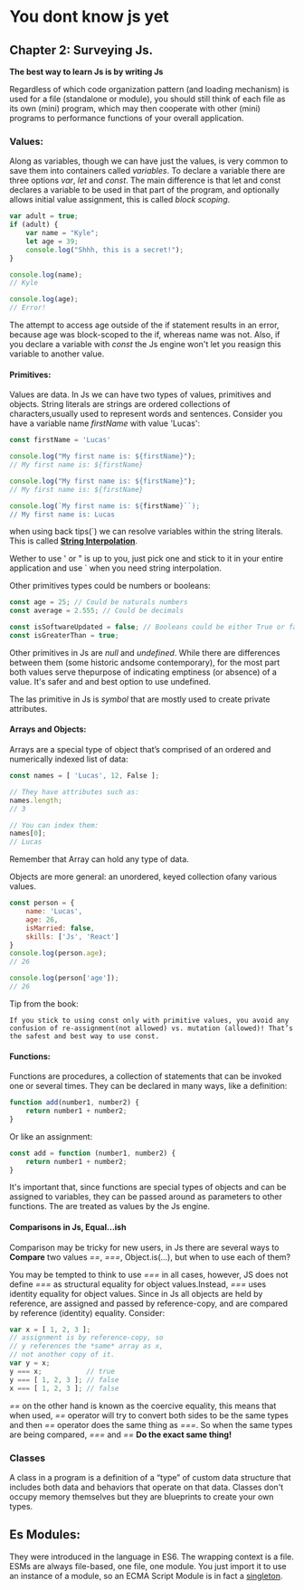 # You dont know js yet

## Chapter 2: Surveying Js.
**The best way to learn Js is by writing Js**

Regardless of which code organization pattern (and loading mechanism) is used for a file (standalone or module), you should still think of each file as its own (mini) program, which may then cooperate with other (mini) programs to performance functions of your overall application.

### Values:
Along as variables, though we can have just the values, is very common to save them into containers called _variables_. To declare a variable there are three options _var_, _let_ and _const_. The main difference is that let and const declares a variable to be used in that part of the program, and optionally allows initial value assignment, this is called _block scoping_.

```js
var adult = true;
if (adult) {
    var name = "Kyle";
    let age = 39;
    console.log("Shhh, this is a secret!");
}

console.log(name);
// Kyle

console.log(age);
// Error!
```

The attempt to access age outside of the if statement results in an error, because age was block-scoped to the if, whereas name was not. Also, if you declare a variable with _const_ the Js engine won't let you reasign this variable to another value.

#### Primitives: 

Values are data. In Js we can have two types of values, primitives and objects. String literals are strings are ordered collections of characters,usually used to represent words and sentences.
Consider you have a variable name _firstName_ with value 'Lucas':

```js 
const firstName = 'Lucas'

console.log("My first name is: ${firstName}");
// My first name is: ${firstName}

console.log("My first name is: ${firstName}");
// My first name is: ${firstName}

console.log(`My first name is: ${firstName}``);
// My first name is: Lucas
```
    
when using back tips(`) we can resolve variables within the string literals. This is called [**String Interpolation**](https://developer.mozilla.org/en-US/docs/Web/JavaScript/Reference/Template_literals).

Wether to use ' or " is up to you, just pick one and stick to it in your entire application and use ` when you need string interpolation.

Other primitives types could be numbers or booleans:
```js
const age = 25; // Could be naturals numbers
const average = 2.555; // Could be decimals

const isSoftwareUpdated = false; // Booleans could be either True or false
const isGreaterThan = true;
```

Other primitives in Js are _null_ and _undefined_. While there are differences between them (some historic andsome contemporary), for the most part both values serve thepurpose of indicating emptiness (or absence) of a value. It's safer and and best option to use undefined.

The las primitive in Js is _symbol_ that are mostly used to create private attributes.

#### Arrays and Objects:
Arrays are a special type of object that’s comprised of an ordered and numerically indexed list of data:

```js
const names = [ 'Lucas', 12, False ];

// They have attributes such as:
names.length;
// 3

// You can index them:
names[0];
// Lucas
```

Remember that Array can hold any type of data.

Objects are more general: an unordered, keyed collection ofany various values.

```js
const person = {
    name: 'Lucas',
    age: 26,
    isMarried: false,
    skills: ['Js', 'React']
}
console.log(person.age);
// 26

console.log(person['age']);
// 26
```

Tip from the book:

    If you stick to using const only with primitive values, you avoid any confusion of re-assignment(not allowed) vs. mutation (allowed)! That’s the safest and best way to use const.

#### Functions:
Functions are procedures, a collection of statements that can be invoked one or several times. They can be declared in many ways, like a definition:

```js
function add(number1, number2) {
    return number1 + number2;
}
```
Or like an assignment:

```js
const add = function (number1, number2) {
    return number1 + number2;
}
```

It's important that, since functions are special types of objects and can be assigned to variables, they can be passed around as parameters to other functions. The are treated as values by the Js engine.

#### Comparisons in Js, Equal...ish
Comparison may be tricky for new users, in Js there are several ways to **Compare** two values _==_, _===_, Object.is(...), but when to use each of them?

You may be tempted to think to use _===_ in all cases, however, JS does not define _===_ as structural equality for object values.Instead, _===_ uses identity equality for object values. Since in Js all objects are held by reference, are assigned and passed by reference-copy, and are compared by reference (identity) equality. Consider:

 ```js
var x = [ 1, 2, 3 ];
// assignment is by reference-copy, so
// y references the *same* array as x,
// not another copy of it.
var y = x;
y === x;           // true
y === [ 1, 2, 3 ]; // false
x === [ 1, 2, 3 ]; // false
 ```

_==_ on the other hand is known as the coercive equality, this means that when used, _==_ operator will try to convert both sides to be the same types and then _==_ operator does the same thing as _===_. So when the same types are being compared, _===_ and _==_ **Do the exact same thing!**

### Classes
A class in a program is a definition of a “type” of custom data structure that includes both data and behaviors that operate on that data. Classes don't occupy memory themselves but they are blueprints to create your own types.

## Es Modules:
They were introduced in the language in ES6. The wrapping context is a file. ESMs are always file-based, one file, one module. You just import it to use an instance of a module, so an ECMA Script Module is in fact a [singleton](https://refactoring.guru/es/design-patterns/singleton).

